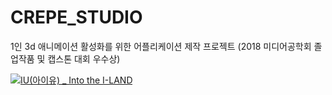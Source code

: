 # CREPE_STUDIO
1인 3d 애니메이션 활성화를 위한 어플리케이션 제작 프로젝트 (2018 미디어공학회 졸업작품 및 캡스톤 대회 우수상)

[![IU(아이유) _ Into the I-LAND](http://img.youtube.com/vi/QYNwbZHmh8g/0.jpg)](https://youtu.be/9EC5jIgnba8) 
